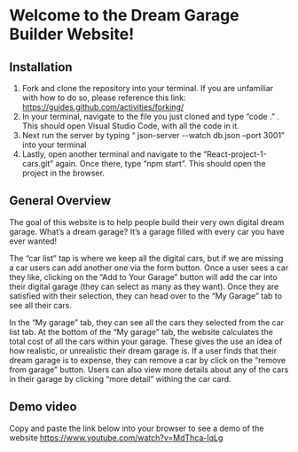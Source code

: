 # Welcome to the Dream Garage Builder Website! 

## Installation
1.	Fork and clone the repository into your terminal. If you are unfamiliar with how to do so, please reference this link: https://guides.github.com/activities/forking/
2.	In your terminal, navigate to the file you just cloned and type “code .” . This should open Visual Studio Code, with all the code in it.
3.	Next run the server by typing “ json-server --watch db.json –port 3001” into your terminal 
4.	Lastly, open another terminal and navigate to the “React-project-1-cars.git” again. Once there, type “npm start”. This should open the project in the browser. 


## General Overview 
The goal of this website is to help people build their very own digital dream garage. What’s a dream garage? It’s a garage filled with every car you have ever wanted! 

The “car list” tap is where we keep all the digital cars, but if we are missing a car users can add another one via the form button. Once a user sees a car they like, clicking on the “Add to Your Garage” button will add the car into their digital garage (they can select as many as they want). Once they are satisfied with their selection, they can head over to the “My Garage” tab to see all their cars. 

In the “My garage” tab, they can see all the cars they selected from the car list tab. At the bottom of the “My garage” tab, the website calculates the total cost of all the cars within your garage. These gives the use an idea of how realistic, or unrealistic their dream garage is. If a user finds that their dream garage is to expense, they can remove a car by click on the “remove from garage” button. Users can also view more details about any of the cars in their garage by clicking “more detail” withing the car card.

## Demo video 
Copy and paste the link below into your browser to see a demo of the website 
https://www.youtube.com/watch?v=MdThca-IqLg




